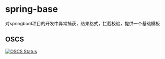 # spring-base
对springboot项目的开发中异常捕获，结果格式，拦截校验，提供一个基础模板
## OSCS
[![OSCS Status](https://www.oscs1024.com/platform/badge/CodeLFC/spring-base.svg?size=small)](https://www.oscs1024.com/project/CodeLFC/spring-base?ref=badge_small)